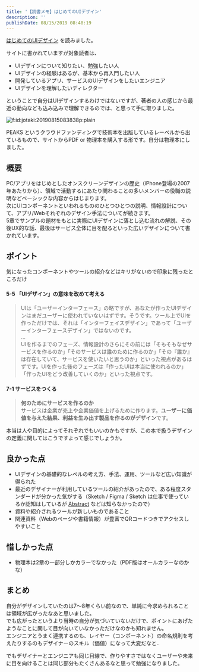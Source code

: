 ```yaml
---
title: '【読書メモ】はじめてのUIデザイン'
description: ''
publishDate: 08/15/2019 08:40:19
---
```


<p><a href="https://peaks.cc/books/ui_design">はじめてのUIデザイン</a> を読みました。</p>

<p>サイトに書かれていますが対象読者は、</p>

<ul>
<li>UIデザインについて知りたい、勉強したい人</li>
<li>UIデザインの経験はあるが、基本から再入門したい人</li>
<li>開発しているアプリ、サービスのUIデザインをしたいエンジニア</li>
<li>UIデザインを理解したいディレクター</li>
</ul>

<p>ということで自分はUIデザインするわけではないですが、著者の人の感じから最近の動向なども込み込みで理解できるのでは、と思って手に取りました。</p>

<p><span itemscope itemtype="http://schema.org/Photograph"><img src="/images/hatena/20190815083838.png" alt="f:id:jotaki:20190815083838p:plain" title="f:id:jotaki:20190815083838p:plain" class="hatena-fotolife" itemprop="image"></span></p>

<p>PEAKS というクラウドファンディングで技術本を出版しているレーベルから出ているもので、サイトからPDF or 物理本を購入する形です。自分は物理本にしました。</p>

<h2>概要</h2>

<p>PC/アプリをはじめとしたオンスクリーンデザインの歴史（iPhone登場の2007年あたりから）、領域で活動するにあたり関わることの多いメンバーの役職の説明などベーシックな内容からはじまります。<br />
次にUIコンポーネントといわれるもののひとつひとつの説明、情報設計について、アプリ/Webそれぞれのデザイン手法についてが続きます。<br />
5章でサンプルの題材をもとに実際にUIデザインに落とし込む流れの解説、その後UX的な話、最後はサービス全体に目を配るといった広いデザインについて書かれています。</p>

<h2>ポイント</h2>

<p>気になったコンポーネントやツールの紹介などはキリがないので印象に残ったところだけ</p>

<h4>5-5 「UIデザイン」の意味を改めて考える</h4>

<blockquote><p>UIは「ユーザーインターフェース」の略ですが、あなたが作ったUIデザインはまだユーザーに使われていないはずです。そうです。ツール上でUIを作っただけでは、それは「インターフェイスデザイン」であって「ユーザーインターフェースデザイン」ではないのです。<br />
...<br />
UIを作るまでのフェーズ、情報設計のさらにその前には「そもそもなぜサービスを作るのか」「そのサービスは誰のために作るのか」「その『誰か』は存在していて、サービスを使いたいと思うのか」といった視点があるはずです。UIを作った後のフェーズは「作ったUIは本当に使われるのか」「作ったUIをどう改善していくのか」といった視点です。</p></blockquote>

<h4>7-1 サービスをつくる</h4>

<blockquote><p><strong>何のためにサービスを作るのか</strong><br />
サービスは企業が売上や企業価値を上げるために作ります。<strong>ユーザーに価値を与えた結果、利益を生み出す製品を作るのがデザイン</strong>です。</p></blockquote>

<p>本当は人や目的によってそれぞれでもいいのかもですが、この本で扱うデザインの定義に関してはこうですよって感じでしょうか。</p>

<h2>良かった点</h2>

<ul>
<li>UIデザインの基礎的なレベルの考え方、手法、運用、ツールなど広い知識が得られた</li>
<li>最近のデザイナーが利用しているツールの紹介があったので、ある程度スタンダードが分かった気がする（Sketch / Figma / Sketch は仕事で使っているか認知はしているが <a href="https://www.abstract.com/">Abstract</a> などは知らなかったので）</li>
<li>資料や紹介されるツールが新しいものであること</li>
<li>関連資料（Webのページや書籍情報）が豊富でQRコードつきでアクセスしやすいこと</li>
</ul>

<h2>惜しかった点</h2>

<ul>
<li>物理本は2章の一部分しかカラーでなかった（PDF版はオールカラーなのかな）</li>
</ul>

<h2>まとめ</h2>

<p>自分がデザインしていたのは7〜8年くらい前なので、単純に今求められることは領域が広がったなあと思いました。<br />
でも広がったというより当時の自分が気づいていないだけで、ポイントにあげたようなことに関して目が向いていなかっただけなのかも知れません。<br />
エンジニアとうまく連携するのも、レイヤー（コンポーネント）の命名規則を考えたりするのもデザイナーのスキル（価値）になって大変だなと..</p>

<p>でもデザイナーとエンジニアも同じ目線で、作りやすさではなくユーザーや未来に目を向けることは同じ部分もたくさんあるなと思って勉強になりました。</p>
